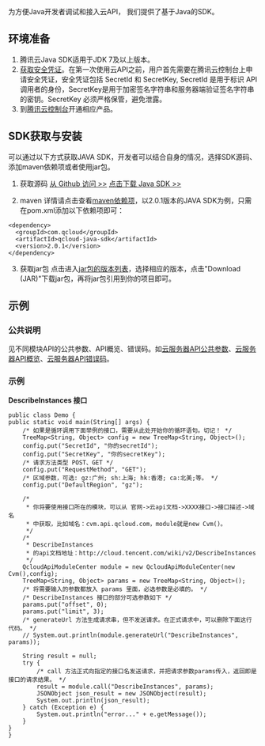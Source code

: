 为方便Java开发者调试和接入云API， 我们提供了基于Java的SDK。

## 环境准备

1. 腾讯云Java SDK适用于JDK 7及以上版本。
2. [获取安全凭证](https://console.cloud.tencent.com/capi)。在第一次使用云API之前，用户首先需要在腾讯云控制台上申请安全凭证，安全凭证包括 SecretId 和 SecretKey, SecretId 是用于标识 API 调用者的身份，SecretKey是用于加密签名字符串和服务器端验证签名字符串的密钥。SecretKey 必须严格保管，避免泄露。
3. 到[腾讯云控制台](https://console.cloud.tencent.com/)开通相应产品。

## SDK获取与安装

可以通过以下方式获取JAVA SDK，开发者可以结合自身的情况，选择SDK源码、添加maven依赖项或者使用jar包。

1. 获取源码
[从 Github 访问 >>](https://github.com/QcloudApi/qcloudapi-sdk-java)
[点击下载 Java SDK >>](https://mc.qcloudimg.com/static/archive/72dbc1a82ad8e18dead2e6dc07acd5d7/qcloudapi-sdk-java-master.zip)

2. maven
详情请点击查看[maven依赖项](https://mvnrepository.com/artifact/com.qcloud/qcloud-java-sdk)，以2.0.1版本的JAVA SDK为例，只需在pom.xml添加以下依赖项即可：
```
<dependency>
  <groupId>com.qcloud</groupId>
  <artifactId>qcloud-java-sdk</artifactId>
  <version>2.0.1</version>
</dependency>
```

3. 获取jar包
点击进入[jar包的版本列表](https://mvnrepository.com/artifact/com.qcloud/qcloud-java-sdk)，选择相应的版本，点击"Download (JAR)"下载jar包，再将jar包引用到你的项目即可。

## 示例

### 公共说明
见不同模块API的公共参数、API概览、错误码。如[云服务器API公共参数](http://cloud.tencent.com/document/api/213/6976)、[云服务器API概览](http://cloud.tencent.com/doc/api/229/API%E6%A6%82%E8%A7%88)、[云服务器API错误码](http://cloud.tencent.com/doc/api/229/%E9%94%99%E8%AF%AF%E7%A0%81)。


### 示例
**DescribeInstances 接口**
```
public class Demo {
public static void main(String[] args) {
    /* 如果是循环调用下面举例的接口，需要从此处开始你的循环语句。切记！ */
    TreeMap<String, Object> config = new TreeMap<String, Object>();
    config.put("SecretId", "你的secretId");
    config.put("SecretKey", "你的secretKey");
    /* 请求方法类型 POST、GET */
    config.put("RequestMethod", "GET");
    /* 区域参数，可选: gz:广州; sh:上海; hk:香港; ca:北美;等。 */
    config.put("DefaultRegion", "gz");

    /*
     * 你将要使用接口所在的模块，可以从 官网->云api文档->XXXX接口->接口描述->域名
     * 中获取，比如域名：cvm.api.qcloud.com，module就是new Cvm()。
     */
    /*
     * DescribeInstances
     * 的api文档地址：http://cloud.tencent.com/wiki/v2/DescribeInstances
     */
    QcloudApiModuleCenter module = new QcloudApiModuleCenter(new Cvm(),config);
    TreeMap<String, Object> params = new TreeMap<String, Object>();
    /* 将需要输入的参数都放入 params 里面，必选参数是必填的。 */
    /* DescribeInstances 接口的部分可选参数如下 */
    params.put("offset", 0);
    params.put("limit", 3);
    /* generateUrl 方法生成请求串，但不发送请求。在正式请求中，可以删除下面这行代码。 */
    // System.out.println(module.generateUrl("DescribeInstances", params));

    String result = null;
    try {
        /* call 方法正式向指定的接口名发送请求，并把请求参数params传入，返回即是接口的请求结果。 */
        result = module.call("DescribeInstances", params);
        JSONObject json_result = new JSONObject(result);
        System.out.println(json_result);
    } catch (Exception e) {
        System.out.println("error..." + e.getMessage());
    }
}
}
```
